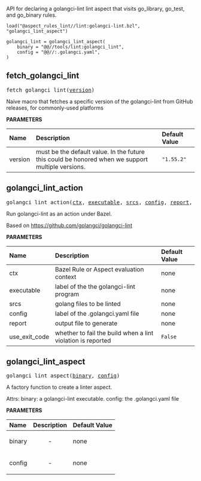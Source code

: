 <!-- Generated with Stardoc: http://skydoc.bazel.build -->

API for declaring a golangci-lint lint aspect that visits go_library, go_test, and go_binary rules.

```
load("@aspect_rules_lint//lint:golangci-lint.bzl", "golangci_lint_aspect")

golangci_lint = golangci_lint_aspect(
    binary = "@@//tools/lint:golangci_lint",
    config = "@@//:.golangci.yaml",
)
```


<a id="fetch_golangci_lint"></a>

## fetch_golangci_lint

<pre>
fetch_golangci_lint(<a href="#fetch_golangci_lint-version">version</a>)
</pre>

Naive macro that fetches a specific version of the golangci-lint from GitHub releases, for commonly-used platforms

**PARAMETERS**


| Name  | Description | Default Value |
| :------------- | :------------- | :------------- |
| <a id="fetch_golangci_lint-version"></a>version |  must be the default value. In the future this could be honored when we support multiple versions.   |  <code>"1.55.2"</code> |


<a id="golangci_lint_action"></a>

## golangci_lint_action

<pre>
golangci_lint_action(<a href="#golangci_lint_action-ctx">ctx</a>, <a href="#golangci_lint_action-executable">executable</a>, <a href="#golangci_lint_action-srcs">srcs</a>, <a href="#golangci_lint_action-config">config</a>, <a href="#golangci_lint_action-report">report</a>, <a href="#golangci_lint_action-use_exit_code">use_exit_code</a>)
</pre>

Run golangci-lint as an action under Bazel.

Based on https://github.com/golangci/golangci-lint


**PARAMETERS**


| Name  | Description | Default Value |
| :------------- | :------------- | :------------- |
| <a id="golangci_lint_action-ctx"></a>ctx |  Bazel Rule or Aspect evaluation context   |  none |
| <a id="golangci_lint_action-executable"></a>executable |  label of the the golangci-lint program   |  none |
| <a id="golangci_lint_action-srcs"></a>srcs |  golang files to be linted   |  none |
| <a id="golangci_lint_action-config"></a>config |  label of the .golangci.yaml file   |  none |
| <a id="golangci_lint_action-report"></a>report |  output file to generate   |  none |
| <a id="golangci_lint_action-use_exit_code"></a>use_exit_code |  whether to fail the build when a lint violation is reported   |  <code>False</code> |


<a id="golangci_lint_aspect"></a>

## golangci_lint_aspect

<pre>
golangci_lint_aspect(<a href="#golangci_lint_aspect-binary">binary</a>, <a href="#golangci_lint_aspect-config">config</a>)
</pre>

A factory function to create a linter aspect.

Attrs:
    binary: a golangci-lint executable.
    config: the .golangci.yaml file

**PARAMETERS**


| Name  | Description | Default Value |
| :------------- | :------------- | :------------- |
| <a id="golangci_lint_aspect-binary"></a>binary |  <p align="center"> - </p>   |  none |
| <a id="golangci_lint_aspect-config"></a>config |  <p align="center"> - </p>   |  none |


